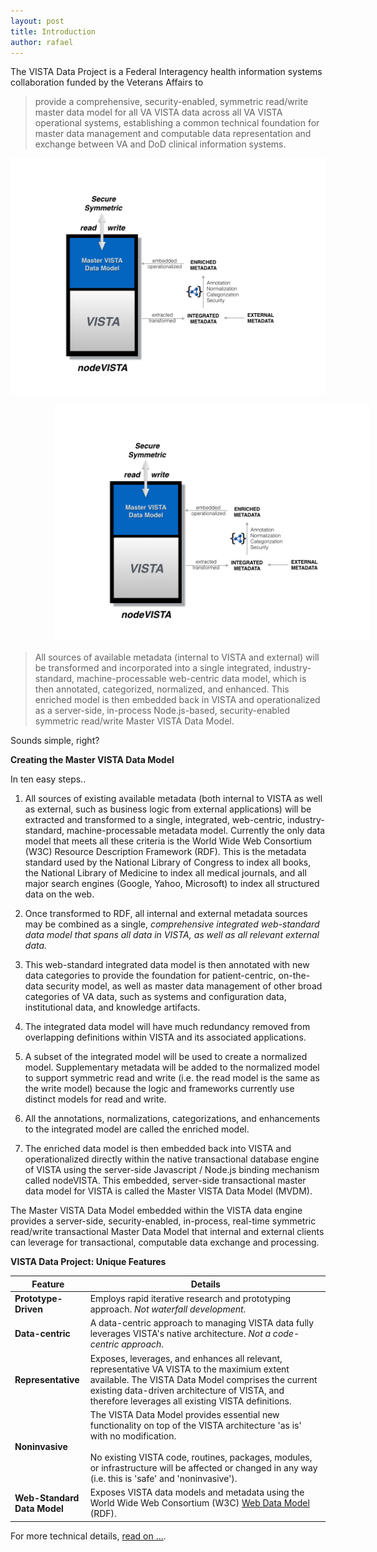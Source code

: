 ```yaml
---
layout: post
title: Introduction
author: rafael
---
```


The VISTA Data Project is a Federal Interagency health information systems collaboration funded by the Veterans Affairs to 

> provide a comprehensive, security-enabled, symmetric read/write master data model for all VA VISTA data across all VA VISTA operational systems, establishing a common technical foundation for master data management and computable data representation and exchange between VA and DoD clinical information systems. 


![vdp-simple](/assets/vdp-simple3.png)


<img style="padding-left: 5em" src="/assets/vdp-simple3.png"/>


>All sources of available metadata (internal to VISTA and external) will be transformed and incorporated into a single integrated, industry-standard, machine-processable web-centric data model, which is then annotated, categorized, normalized, and enhanced. This enriched model is then embedded back in VISTA and operationalized as a server-side, in-process Node.js-based, security-enabled symmetric read/write Master VISTA Data Model.   


Sounds simple, right?  <!--more-->


__Creating the Master VISTA Data Model__

In ten easy steps..


1. All sources of existing available metadata (both internal to VISTA as well as external, such as business logic from external applications) will be extracted and transformed to a single, integrated, web-centric, industry-standard, machine-processable metadata model. Currently the only data model that meets all these criteria is the World Wide Web Consortium (W3C) Resource Description Framework (RDF). This is the metadata standard used by the National Library of Congress to index all books,  the National Library of Medicine to index all medical journals,  and all major search engines (Google, Yahoo, Microsoft) to index all  structured data on the web.

2. Once transformed to RDF, all internal and external metadata sources may be combined as a single, *comprehensive integrated web-standard data model that spans all data in VISTA, as well as all relevant external data.*

3. This web-standard integrated data model is then annotated with new data categories to provide the foundation for patient-centric, on-the-data security model, as well as master data management of other broad categories of VA data, such as systems and configuration data, institutional data, and knowledge artifacts. 

4. The integrated data model will have much redundancy removed from overlapping definitions within VISTA and its associated applications.   

5. A subset of the integrated model will be used to create a normalized model. Supplementary metadata will be added to the normalized model to support symmetric read and write (i.e. the read model is the same as the write model) because the logic and frameworks currently use distinct models for read and write.  
 
6. All the annotations, normalizations, categorizations, and enhancements to the integrated model are called the enriched model.

7. The enriched data model is then embedded back into VISTA and operationalized directly within the native transactional database engine of VISTA using the server-side Javascript / Node.js binding mechanism called nodeVISTA.  This embedded, server-side transactional master data model for VISTA is called the Master VISTA Data Model (MVDM).

The Master VISTA Data Model embedded within the VISTA data engine provides a server-side, security-enabled, in-process, real-time symmetric read/write transactional Master Data Model that internal and external clients can leverage for transactional, computable data exchange and processing.


__VISTA Data Project: Unique Features__

Feature | Details
---|---
__Prototype-Driven__ |  Employs rapid iterative research and prototyping approach. *Not waterfall development*.
__Data-centric__ | A data-centric approach to managing VISTA data fully leverages VISTA's native architecture.  *Not a code-centric approach*.
__Representative__  | Exposes, leverages, and enhances all relevant, representative VA VISTA to the maximium extent available.  The VISTA Data Model comprises the current existing data-driven architecture of VISTA, and therefore leverages all existing VISTA definitions.
__Noninvasive__ | The VISTA Data Model provides essential new functionality on top of the VISTA architecture 'as is' with no modification. <br><br>No existing VISTA code, routines, packages, modules, or infrastructure will be affected or changed in any way (i.e. this is 'safe' and 'noninvasive').
__Web-Standard <br>Data Model__  | Exposes VISTA data models and metadata using the World Wide Web Consortium (W3C) [Web Data Model](https://github.com/vistadataproject/documents/tree/master/Background#standards) (RDF).


For more technical details, [read on ...](https://github.com/vistadataproject/documents).









